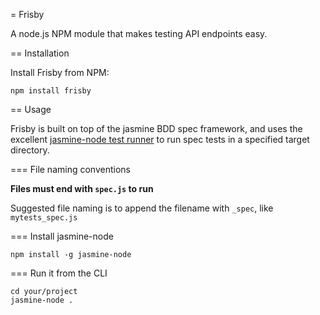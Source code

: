 = Frisby

A node.js NPM module that makes testing API endpoints easy.


== Installation

Install Frisby from NPM:

    npm install frisby

== Usage

Frisby is built on top of the jasmine BDD spec framework, and uses the excellent [jasmine-node test runner](https://github.com/mhevery/jasmine-node) to run spec tests in a specified target directory.  

=== File naming conventions

**Files must end with `spec.js` to run** 

Suggested file naming is to append the filename with `_spec`, like `mytests_spec.js`

=== Install jasmine-node

    npm install -g jasmine-node

=== Run it from the CLI

    cd your/project
    jasmine-node .